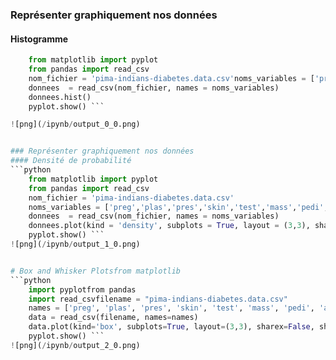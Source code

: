 
### Représenter graphiquement nos données
#### Histogramme
```python
    from matplotlib import pyplot
    from pandas import read_csv
    nom_fichier = 'pima-indians-diabetes.data.csv'noms_variables = ['preg','plas','pres','skin','test','mass','pedi','age', 'class']
    donnees  = read_csv(nom_fichier, names = noms_variables)
    donnees.hist()
    pyplot.show() ```

![png](/ipynb/output_0_0.png)


### Représenter graphiquement nos données
#### Densité de probabilité
```python 
    from matplotlib import pyplot
    from pandas import read_csv
    nom_fichier = 'pima-indians-diabetes.data.csv'
    noms_variables = ['preg','plas','pres','skin','test','mass','pedi','age', 'class']
    donnees  = read_csv(nom_fichier, names = noms_variables)
    donnees.plot(kind = 'density', subplots = True, layout = (3,3), sharex = True)
    pyplot.show() ```
![png](/ipynb/output_1_0.png)


# Box and Whisker Plotsfrom matplotlib 
```python
    import pyplotfrom pandas 
    import read_csvfilename = "pima-indians-diabetes.data.csv"
    names = ['preg', 'plas', 'pres', 'skin', 'test', 'mass', 'pedi', 'age', 'class']
    data = read_csv(filename, names=names)
    data.plot(kind='box', subplots=True, layout=(3,3), sharex=False, sharey=False)
    pyplot.show() ```
![png](/ipynb/output_2_0.png)


